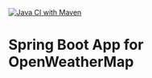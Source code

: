 [![Java CI with Maven](https://github.com/woodapiary/meteo-ow/actions/workflows/maven.yml/badge.svg)](https://github.com/woodapiary/meteo-ow/actions/workflows/maven.yml)

# Spring Boot App for OpenWeatherMap 
